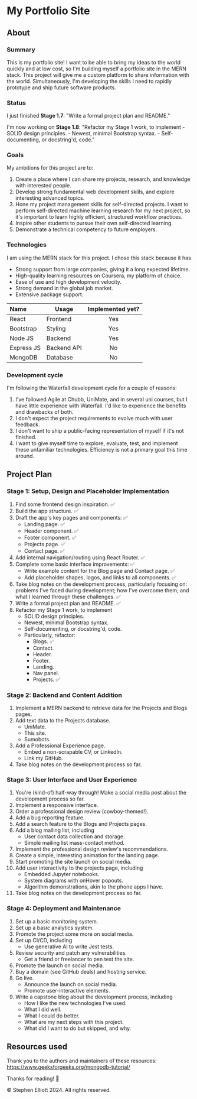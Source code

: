 # My Portfolio Site
## About
### Summary
This is my portfolio site! I want to be able to bring my ideas to the world quickly and at low cost, so I'm building myself a portfolio site in the MERN stack. This project will give me a custom platform to share information with the world. Simultaneously, I'm developing the skills I need to rapidly prototype and ship future software products.

### Status
I just finished **Stage 1.7**: "Write a formal project plan and README."

I'm now working on  **Stage 1.8**: "Refactor my Stage 1 work, to implement
    - SOLID design principles.
    - Newest, minimal Bootstrap syntax.
    - Self-documenting, or docstring'd, code."

### Goals
My ambitions for this project are to:
1. Create a place where I can share my projects, research, and knowledge with interested people.
2. Develop strong fundamental web development skills, and explore interesting advanced topics.
3. Hone my project management skills for self-directed projects. I want to perform self-directed machine learning research for my next project, so it's important to learn highly efficient, structured workflow practices.
4. Inspire other students to pursue their own self-directed learning.
5. Demonstrate a technical competency to future employers.

### Technologies
I am using the MERN stack for this project. I chose this stack because it has
- Strong support from large companies, giving it a long expected lifetime.
- High-quality learning resources on Coursera, my platform of choice.
- Ease of use and high development velocity.
- Strong demand in the global job market.
- Extensive package support.

| Name          | Usage         | Implemented yet? |
|:-             |-              |:-:    |
| React         | Frontend      | Yes   |
| Bootstrap     | Styling       | Yes   |
| Node JS       | Backend       | Yes   |
| Express JS    | Backend API   | No    |
| MongoDB       | Database      | No    |

### Development cycle
I'm following the Waterfall development cycle for a couple of reasons:
1. I've followed Agile at Chubb, UniMate, and in several uni courses, but I have little experience with Waterfall. I'd like to experience the benefits and drawbacks of both.
2. I don't expect the project requirements to evolve much with user feedback.
3. I don't want to ship a public-facing representation of myself if it's not finished.
4. I want to give myself time to explore, evaluate, test, and implement these unfamiliar technologies. Efficiency is not a primary goal this time around.

## Project Plan
### Stage 1: Setup, Design and Placeholder Implementation
1. Find some frontend design inspiration. ✅
2. Build the app structure. ✅
3. Draft the app's key pages and components: ✅
    - Landing page. ✅
    - Header component. ✅
    - Footer component. ✅
    - Projects page. ✅
    - Contact page. ✅
4. Add internal navigation/routing using React Router. ✅
5. Complete some basic interface improvements: ✅
    - Write example content for the Blog page and Contact page. ✅
    - Add placeholder shapes, logos, and links to all components. ✅
6. Take blog notes on the development process, particularly focusing on: problems I've faced during development; how I've overcome them; and what I learned through these challenges. ✅
7. Write a formal project plan and README. ✅
8. Refactor my Stage 1 work, to implement
    - SOLID design principles.
    - Newest, minimal Bootstrap syntax.
    - Self-documenting, or docstring'd, code.
    - Particularly, refactor:
        - Blogs. ✅
        - Contact.
        - Header.
        - Footer.
        - Landing.
        - Nav panel.
        - Projects. ✅

### Stage 2: Backend and Content Addition
1. Implement a MERN backend to retrieve data for the Projects and Blogs pages.
2. Add text data to the Projects database.
    - UniMate.
    - This site.
    - Sumobots.
3. Add a Professional Experience page.
    - Embed a non-scrapable CV, or LinkedIn.
    - Link my GitHub.
4. Take blog notes on the development process so far.

### Stage 3: User Interface and User Experience
1. You're (kind-of) half-way through! Make a social media post about the development process so far.
2. Implement a responsive interface.
3. Order a professional design review (cowboy-themed!).
4. Add a bug reporting feature.
5. Add a search feature to the Blogs and Projects pages.
6. Add a blog mailing list, including
    - User contact data collection and storage.
    - Simple mailing list mass-contact method.
7. Implement the professional design review's recommendations.
8. Create a simple, interesting animation for the landing page.
9. Start promoting the site launch on social media.
10. Add user interactivity to the projects page, including
    - Embedded Jupyter notebooks.
    - System diagrams with onHover popouts.
    - Algorithm demonstrations, akin to the phone apps I have.
11. Take blog notes on the development process so far.

### Stage 4: Deployment and Maintenance
1. Set up a basic monitoring system.
2. Set up a basic analytics system.
3. Promote the project some more on social media.
4. Set up CI/CD, including
    - Use generative AI to write Jest tests.
5. Review security and patch any vulnerabilities.
    - Get a friend or freelancer to pen test the site.
6. Promote the launch on social media.
7. Buy a domain (see GitHub deals) and hosting service.
8. Go live.
    - Announce the launch on social media.
    - Promote user-interactive elements.
9. Write a capstone blog about the development process, including
    - How I like the new technologies I've used.
    - What I did well.
    - What I could do better.
    - What are my next steps with this project.
    - What did I want to do but skipped, and why.

## Resources used
Thank you to the authors and maintainers of these resources:
https://www.geeksforgeeks.org/mongodb-tutorial/



Thanks for reading! 🤠


©️ Stephen Elliott 2024. All rights reserved.
